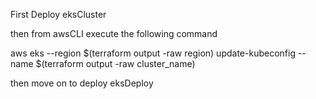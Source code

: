 First Deploy eksCluster

then from awsCLI execute the following command 

aws eks --region $(terraform output -raw region) update-kubeconfig --name $(terraform output -raw cluster_name) 

then move on to deploy eksDeploy 
